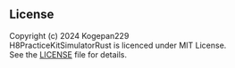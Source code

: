 ## License

Copyright (c) 2024 Kogepan229</br>
H8PracticeKitSimulatorRust is licenced under MIT License.</br>
See the [LICENSE](https://github.com/Kogepan229/H8PracticeKitSimulatorRust/blob/main/LICENSE) file for details.
